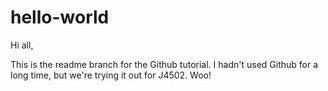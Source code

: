 # hello-world

Hi all, 

This is the readme branch for the Github tutorial. I hadn't used Github for a long time, but we're trying it out for J4502. Woo! 
